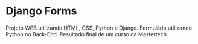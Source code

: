 # Django Forms
Projeto WEB utilizando HTML, CSS, Python e Django. Formulário utilizando Python no Back-End. Resultado final de um curso da Mastertech.
